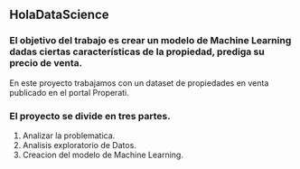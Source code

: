 ## HolaDataScience

### El objetivo del trabajo es crear un modelo de Machine Learning dadas ciertas características de la propiedad, prediga su precio de venta.
En este proyecto trabajamos con un dataset de propiedades en venta publicado en el portal Properati.

### El proyecto se divide en tres partes.
1. Analizar la problematica.
2. Analisis exploratorio de Datos.
3. Creacion del modelo de Machine Learning.
